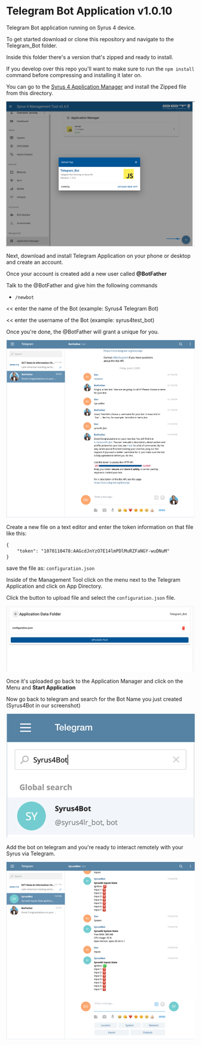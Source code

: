 # Telegram Bot Application v1.0.10

Telegram Bot application running on Syrus 4 device.

To get started download or clone this repository and navigate to the Telegram_Bot folder. 

Inside this folder there's a version that's zipped and ready to install. 

If you develop over this repo you'll want to make sure to run the `npm install` command before compressing and installing it later on.

You can go to the [Syrus 4 Application Manager](http://syrusrouter/#/apps-manager) and install the Zipped file from this directory.

![Install Telegram_Bot](img/management_tool_app_manager_telegram_install.png)

Next, download and install Telegram Application on your phone or desktop and create an account. 

Once your account is created add a new user called **@BotFather**

Talk to the @BotFather and give him the following commands

* `/newbot`

<< enter the name of the Bot (example: Syrus4 Telegram Bot)

<< enter the username of the Bot (example: syrus4test_bot)

Once you're done, the @BotFather will grant a unique for you.

![BotFather](img/telegram_syrus4_app_setup.png)

Create a new file on a text editor and enter the token information on that file like this: 

```
{
    "token": "1070110478:AAGcdJnYzO7E14lmPDlMuRZFaNGY-wuDNuM"
}
```

save the file as: `configuration.json`

Inside of the Management Tool click on the menu next to the Telegram Application and click on App Directory. 

Click the button to upload file and select the `configuration.json` file. 

![Application Data Folder with Token](img/management_tool_app_manager_telegram_directory.png)

Once it's uploaded go back to the Application Manager and click on the Menu and **Start Application**

Now go back to telegram and search for the Bot Name you just created (Syrus4Bot in our screenshot)

![Telegram Search Bot](img/telegram_syrus4_app_find_bot.png)

Add the bot on telegram and you're ready to interact remotely with your Syrus via Telegram.

![Telegram Syrus 4 Running](img/telegram_syrus4_app_running.png)